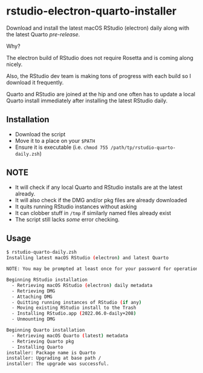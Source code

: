 # rstudio-electron-quarto-installer

Download and install the latest macOS RStudio (electron) daily along with the latest Quarto _pre-release_.

Why?

The electron build of RStudio does not require Rosetta and is coming along nicely. 

Also, the RStudio dev team is making tons of progress with each build so I download it frequently. 

Quarto and RStudio are joined at the hip and one often has to update a local Quarto install immediately after installing the latest RStudio daily.

## Installation

- Download the script
- Move it to a place on your `$PATH`
- Ensure it is executable (i.e. `chmod 755 /path/tp/rstudio-quarto-daily.zsh`)

## NOTE

- It will check if any local Quarto and RStudio installs are at the latest already.
- It will also check if the DMG and/or pkg files are already downloaded
- It quits running RStudio instances without asking
- It can clobber stuff in `/tmp` if similarly named files already exist
- The script still lacks _some_ error checking.

## Usage

```bash
$ rstudio-quarto-daily.zsh
Installing latest macOS RStudio (electron) and latest Quarto

NOTE: You may be prompted at least once for your password for operations that require the use of 'sudo'

Beginning RStudio installation
  - Retrieving macOS RStudio (electron) daily metadata
  - Retrieving DMG
  - Attaching DMG
  - Quitting running instances of RStudio (if any)
  - Moving existing RStudio install to the Trash
  - Installing RStudio.app (2022.06.0-daily+208)
  - Unmounting DMG

Beginning Quarto installation
  - Retrieving macOS Quarto (latest) metadata
  - Retrieving Quarto pkg
  - Installing Quarto
installer: Package name is Quarto
installer: Upgrading at base path /
installer: The upgrade was successful.
```